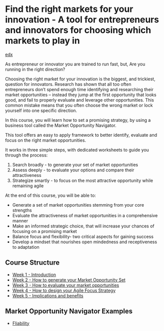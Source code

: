 # Find the right markets for your innovation - A tool for entrepreneurs and innovators for choosing which markets to play in
[edx](https://www.edx.org/course/find-the-right-markets-for-your-innovation-a-tool-for-entrepreneurs-and-innovators-for-choosing-which-markets-to-play-in)

As entrepreneur or innovator you are trained to run fast, but, Are you running in the right direction?

Choosing the right market for your innovation is the biggest, and trickiest, question for innovators. Research has shown that all too often entrepreneurs don’t spend enough time identifying and researching their market opportunities – instead they jump at the first opportunity that looks good, and fail to properly evaluate and leverage other opportunities. This common mistake means that you often choose the wrong market or lock yourself into one specific direction.

In this course, you will learn how to set a promising strategy, by using a business tool called the Market Opportunity Navigator.

This tool offers an easy to apply framework to better identify, evaluate and focus on the right market opportunities.

It works in three simple steps, with dedicated worksheets to guide you through the process:

1. Search broadly - to generate your set of market opportunities
2. Assess deeply - to evaluate your options and compare their attractiveness
3. Strategize smartly - to focus on the most attractive opportunity while remaining agile

At the end of this course, you will be able to:
- Generate a set of market opportunities stemming from your core strengths
- Evaluate the attractiveness of market opportunities in a comprehensive manner
- Make an informed strategic choice, that will increase your chances of focusing on a promising market
- Balance focus and flexibility- two critical aspects for gaining success
- Develop a mindset that nourishes open mindedness and receptiveness to adaptation

## Course Structure

- [Week 1 - Introduction](w1.md)
- [Week 2 - How to generate your Market Opportunity Set](w2.md)
- [Week 3 - How to evaluate your market opportunities](w3.md)
- [Week 4 - How to design your Agile Focus Strategy](w4.md)
- [Week 5 - Implications and benefits](w5.md) 

## Market Opportunity Navigator Examples
- [Fliability](mon-fliability.md)